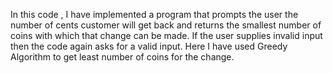 In  this code ,  I have implemented a program that prompts the user the number of cents customer will get back and returns 
the smallest number of coins with which that change can be made. If the user supplies invalid input then the code again asks for a valid input. 
Here I have used Greedy Algorithm to get least number of coins for the change. 
